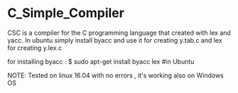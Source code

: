 # C_Simple_Compiler
CSC is a compiler for the C programming language that created with lex and yacc.
In ubuntu simply install byacc and use it for creating y.tab.c and lex for creating y.lex.c

for installing byacc : 
$ sudo apt-get install byacc lex #in Ubuntu


NOTE: Tested on linux 16.04 with no errors , it's working also on Windows OS 
